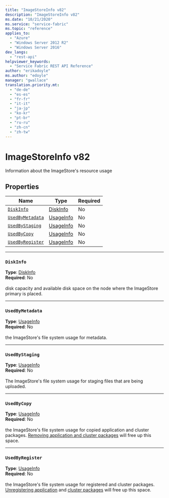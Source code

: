 ```yaml
---
title: "ImageStoreInfo v82"
description: "ImageStoreInfo v82"
ms.date: "10/21/2020"
ms.service: "service-fabric"
ms.topic: "reference"
applies_to: 
  - "Azure"
  - "Windows Server 2012 R2"
  - "Windows Server 2016"
dev_langs: 
  - "rest-api"
helpviewer_keywords: 
  - "Service Fabric REST API Reference"
author: "erikadoyle"
ms.author: "edoyle"
manager: "gwallace"
translation.priority.mt: 
  - "de-de"
  - "es-es"
  - "fr-fr"
  - "it-it"
  - "ja-jp"
  - "ko-kr"
  - "pt-br"
  - "ru-ru"
  - "zh-cn"
  - "zh-tw"
---
```

# ImageStoreInfo v82

Information about the ImageStore's resource usage

## Properties
| Name | Type | Required |
| --- | --- | --- |
| [`DiskInfo`](#diskinfo) | [DiskInfo](sfclient-v82-model-diskinfo.md) | No |
| [`UsedByMetadata`](#usedbymetadata) | [UsageInfo](sfclient-v82-model-usageinfo.md) | No |
| [`UsedByStaging`](#usedbystaging) | [UsageInfo](sfclient-v82-model-usageinfo.md) | No |
| [`UsedByCopy`](#usedbycopy) | [UsageInfo](sfclient-v82-model-usageinfo.md) | No |
| [`UsedByRegister`](#usedbyregister) | [UsageInfo](sfclient-v82-model-usageinfo.md) | No |

____
### `DiskInfo`
__Type__: [DiskInfo](sfclient-v82-model-diskinfo.md) <br/>
__Required__: No<br/>
<br/>
disk capacity and available disk space on the node where the ImageStore primary is placed.

____
### `UsedByMetadata`
__Type__: [UsageInfo](sfclient-v82-model-usageinfo.md) <br/>
__Required__: No<br/>
<br/>
the ImageStore's file system usage for metadata.

____
### `UsedByStaging`
__Type__: [UsageInfo](sfclient-v82-model-usageinfo.md) <br/>
__Required__: No<br/>
<br/>
The ImageStore's file system usage for staging files that are being uploaded.

____
### `UsedByCopy`
__Type__: [UsageInfo](sfclient-v82-model-usageinfo.md) <br/>
__Required__: No<br/>
<br/>
the ImageStore's file system usage for copied application and cluster packages. [Removing application and cluster packages](https://docs.microsoft.com/rest/api/servicefabric/sfclient-v82-api-deleteimagestorecontent) will free up this space.

____
### `UsedByRegister`
__Type__: [UsageInfo](sfclient-v82-model-usageinfo.md) <br/>
__Required__: No<br/>
<br/>
the ImageStore's file system usage for registered and cluster packages. [Unregistering application](https://docs.microsoft.com/rest/api/servicefabric/sfclient-v82-api-unprovisionapplicationtype) and [cluster packages](https://docs.microsoft.com/rest/api/servicefabric/sfclient-v82-api-unprovisionapplicationtype) will free up this space.
